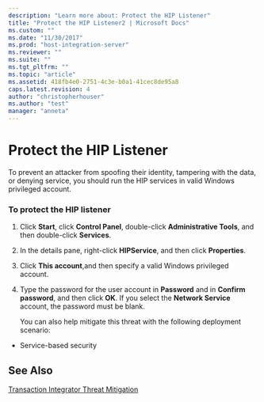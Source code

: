 ```yaml
---
description: "Learn more about: Protect the HIP Listener"
title: "Protect the HIP Listener2 | Microsoft Docs"
ms.custom: ""
ms.date: "11/30/2017"
ms.prod: "host-integration-server"
ms.reviewer: ""
ms.suite: ""
ms.tgt_pltfrm: ""
ms.topic: "article"
ms.assetid: 418fb4e0-2751-4c3e-b0a1-41cec8de95a8
caps.latest.revision: 4
author: "christopherhouser"
ms.author: "test"
manager: "anneta"
---
```

# Protect the HIP Listener
To prevent an attacker from spoofing their identity, tampering with the data, or denying service, you should run the HIP services in valid Windows privileged account.  
  
### To protect the HIP listener  
  
1. Click **Start**, click **Control Panel**, double-click **Administrative Tools**, and then double-click **Services**.  
  
2. In the details pane, right-click **HIPService**, and then click **Properties**.  
  
3. Click **This account**,and then specify a valid Windows privileged account.  
  
4. Type the password for the user account in **Password** and in **Confirm password**, and then click **OK**. If you select the **Network Service** account, the password must be blank.  
  
   You can also help mitigate this threat with the following deployment scenario:  
  
-   Service-based security  
  
## See Also  
 [Transaction Integrator Threat Mitigation](../core/transaction-integrator-threat-mitigation2.md)   
